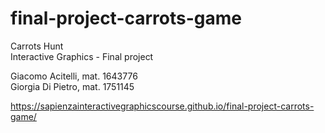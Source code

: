 # final-project-carrots-game  
Carrots Hunt  
Interactive Graphics - Final project  

Giacomo Acitelli, mat. 1643776  
Giorgia Di Pietro, mat. 1751145  

https://sapienzainteractivegraphicscourse.github.io/final-project-carrots-game/
